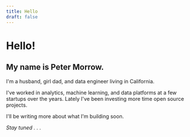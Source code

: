 ```yaml
---
title: Hello
draft: false
---
```


# Hello!

## My name is Peter Morrow.

I'm a husband, girl dad, and data engineer living in California.

I've worked in analytics, machine learning, and data platforms at a few
startups over the years. Lately I've been investing more time open source
projects.

I'll be writing more about what I'm building soon.

*Stay tuned . . .*
